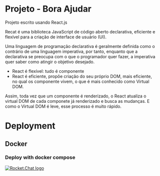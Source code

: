 # Projeto - Bora Ajudar

Projeto escrito usando React.js

Recat é uma biblioteca JavaScript de código aberto declarativa, eficiente e flexível
para a criação  de interface de usuário (UI).

Uma linguagem de programação declarativa é geralmente definida como o contrário de uma 
linguagem imperativa, por tanto, enquanto que a declarativa se preocupa com o que o 
programador quer fazer, a imperativa quer saber como atingir o objetivo desejado.

* React é flexível: tudo é componente
* React é eficiente, propôe criação do seu próprio DOM, mais eficiente, no qual os 
componente vivem, o que é mais conhecido como Virtual DOM.

Assim, toda vez que um componente é renderizado, o React atualiza o virtual DOM de cada
componete já renderizado e busca as mudanças. E como o Virtual DOM é leve, esse processo é muito rápido.

# Deployment

## Docker
### Deploy with docker compose

[![Rocket.Chat logo](https://d207aa93qlcgug.cloudfront.net/1.95.5.qa/img/nav/docker-logo-loggedout.png)](https://hub.docker.com/r/rocketchat/rocket.chat/)

